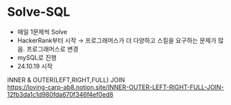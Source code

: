 # Solve-SQL
- 매일 1문제씩 Solve
- HackerRank부터 시작 → 프로그래머스가 더 다양하고 스킬을 요구하는 문제가 많음. 프로그래머스로 변경
- mySQL로 진행
- 24.10.19 시작


INNER & OUTER(LEFT,RIGHT,FULL) JOIN   
https://loving-carp-ab8.notion.site/INNER-OUTER-LEFT-RIGHT-FULL-JOIN-12fb3da1c1d980fda670f346f4ef0ed8
